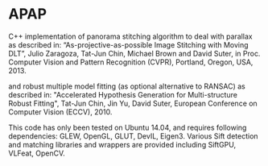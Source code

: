 # APAP
C++ implementation of panorama stitching algorithm to deal with parallax as described in:
“As-projective-as-possible Image Stitching with Moving DLT”, Julio Zaragoza, Tat-Jun Chin, Michael Brown and David Suter, in Proc. Computer Vision and Pattern Recognition (CVPR), Portland, Oregon, USA, 2013.

and robust multiple model fitting (as optional alternative to RANSAC) as described in:
"Accelerated Hypothesis Generation for Multi-structure Robust Fitting", Tat-Jun Chin, Jin Yu, David Suter, European Conference on Computer Vision (ECCV), 2010.

This code has only been tested on Ubuntu 14.04, and requires following dependencies: GLEW, OpenGL, GLUT, DevIL, Eigen3. Various Sift detection and matching libraries and wrappers are provided including SiftGPU, VLFeat, OpenCV.


